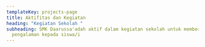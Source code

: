 ```yaml
---
templateKey: projects-page
title: Aktifitas dan Kegiatan
heading: "Kegiatan Sekolah "
subheading: SMK Daarussa'adah aktif dalam kegiatan sekolah untuk memberikan
  pengalaman kepada siswa/i
---
```

